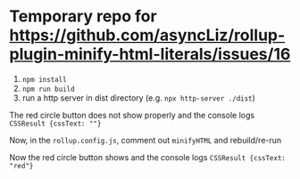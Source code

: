 # Temporary repo for https://github.com/asyncLiz/rollup-plugin-minify-html-literals/issues/16
1. `npm install`
2. `npm run build`
3. run a http server in dist directory (e.g. `npx http-server ./dist`)

The red circle button does not show properly and the console logs `CSSResult {cssText: ""}`

Now, in the `rollup.config.js`, comment out `minifyHTML` and rebuild/re-run

Now the red circle button shows and  the console logs `CSSResult {cssText: "red"}`

